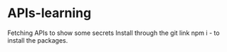 # APIs-learning
Fetching APIs to show some secrets 
 Install through the git link
 npm i  - to install  the packages.
 

